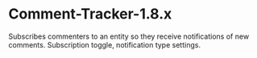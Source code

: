 Comment-Tracker-1.8.x
=====================

Subscribes commenters to an entity so they receive notifications of new comments. Subscription toggle, notification type settings.